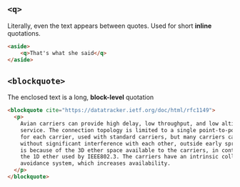 ## `<q>`
Literally, even the text appears between quotes. Used for short **inline** quotations. 
```html
<aside>
	<q>That's what she said</q>
</aside>
```
## `<blockquote>`
The enclosed text is a long, **block-level** quotation
```html
<blockquote cite="https://datatracker.ietf.org/doc/html/rfc1149">
  <p>
    Avian carriers can provide high delay, low throughput, and low altitude
    service. The connection topology is limited to a single point-to-point path
    for each carrier, used with standard carriers, but many carriers can be used
    without significant interference with each other, outside early spring. This
    is because of the 3D ether space available to the carriers, in contrast to
    the 1D ether used by IEEE802.3. The carriers have an intrinsic collision
    avoidance system, which increases availability.
  </p>
</blockquote>
```
